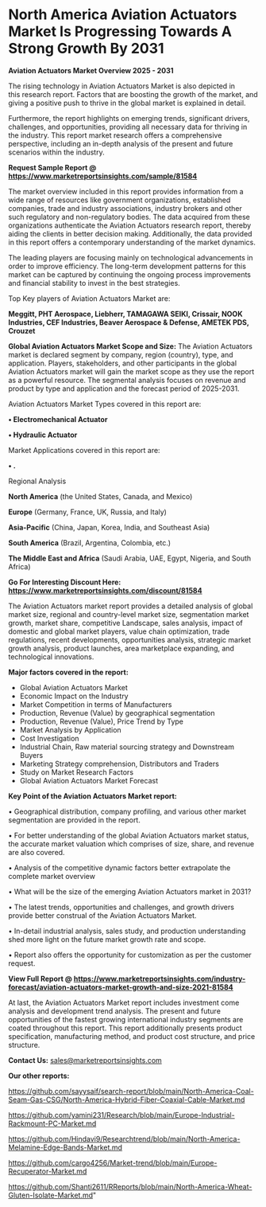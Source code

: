 # North America Aviation Actuators Market Is Progressing Towards A Strong Growth By 2031

<Strong> Aviation Actuators Market Overview 2025 - 2031</strong>

The rising technology in Aviation Actuators Market is also depicted in this research report. Factors that are boosting the growth of the market, and giving a positive push to thrive in the global market is explained in detail.

Furthermore, the report highlights on emerging trends, significant drivers, challenges, and opportunities, providing all necessary data for thriving in the industry. This report market research offers a comprehensive perspective, including an in-depth analysis of the present and future scenarios within the industry.

<strong>Request Sample Report @ <a href=https://www.marketreportsinsights.com/sample/81584>https://www.marketreportsinsights.com/sample/81584</a></strong>

The market overview included in this report provides information from a wide range of resources like government organizations, established companies, trade and industry associations, industry brokers and other such regulatory and non-regulatory bodies. The data acquired from these organizations authenticate the Aviation Actuators research report, thereby aiding the clients in better decision making. Additionally, the data provided in this report offers a contemporary understanding of the market dynamics.

The leading players are focusing mainly on technological advancements in order to improve efficiency. The long-term development patterns for this market can be captured by continuing the ongoing process improvements and financial stability to invest in the best strategies.

Top Key players of Aviation Actuators Market are:

<strong>Meggitt, PHT Aerospace, Liebherr, TAMAGAWA SEIKI, Crissair, NOOK Industries, CEF Industries, Beaver Aerospace & Defense, AMETEK PDS, Crouzet</strong>

<strong><b>Global Aviation Actuators Market Scope and Size:</b></strong>
The Aviation Actuators market is declared segment by company, region (country), type, and application. Players, stakeholders, and other participants in the global Aviation Actuators market will gain the market scope as they use the report as a powerful resource. The segmental analysis focuses on revenue and product by type and application and the forecast period of 2025-2031.

Aviation Actuators Market Types covered in this report are:

<strong>• Electromechanical Actuator

• Hydraulic Actuator</strong>

Market Applications covered in this report are:

<strong>• .</strong> 

Regional Analysis

<strong>North America</strong> (the United States, Canada, and Mexico)

<strong>Europe</strong> (Germany, France, UK, Russia, and Italy)

<strong>Asia-Pacific</strong> (China, Japan, Korea, India, and Southeast Asia)

<strong>South America</strong> (Brazil, Argentina, Colombia, etc.)

<strong>The Middle East and Africa</strong> (Saudi Arabia, UAE, Egypt, Nigeria, and South Africa)

<strong>Go For Interesting Discount Here: <a href=https://www.marketreportsinsights.com/discount/81584>https://www.marketreportsinsights.com/discount/81584</a></strong>

The Aviation Actuators market report provides a detailed analysis of global market size, regional and country-level market size, segmentation market growth, market share, competitive Landscape, sales analysis, impact of domestic and global market players, value chain optimization, trade regulations, recent developments, opportunities analysis, strategic market growth analysis, product launches, area marketplace expanding, and technological innovations.

<strong><b>Major factors covered in the report:</b></strong>
<ul>
  <li>Global Aviation Actuators Market </li>
  <li>Economic Impact on the Industry</li>
  <li>Market Competition in terms of Manufacturers</li>
  <li>Production, Revenue (Value) by geographical segmentation</li>
  <li>Production, Revenue (Value), Price Trend by Type</li>
  <li>Market Analysis by Application</li>
  <li>Cost Investigation</li>
  <li>Industrial Chain, Raw material sourcing strategy and Downstream Buyers</li>
  <li>Marketing Strategy comprehension, Distributors and Traders</li>
  <li>Study on Market Research Factors</li>
  <li>Global Aviation Actuators Market Forecast</li>
</ul>

<strong><b>Key Point of the Aviation Actuators Market report:</b></strong>

• Geographical distribution, company profiling, and various other market segmentation are provided in the report.

• For better understanding of the global Aviation Actuators market status, the accurate market valuation which comprises of size, share, and revenue are also covered.

• Analysis of the competitive dynamic factors better extrapolate the complete market overview

• What will be the size of the emerging Aviation Actuators market in 2031?

• The latest trends, opportunities and challenges, and growth drivers provide better construal of the Aviation Actuators Market.

• In-detail industrial analysis, sales study, and production understanding shed more light on the future market growth rate and scope.

• Report also offers the opportunity for customization as per the customer request.

<strong><b>View Full Report @ <a href=https://www.marketreportsinsights.com/industry-forecast/aviation-actuators-market-growth-and-size-2021-81584>https://www.marketreportsinsights.com/industry-forecast/aviation-actuators-market-growth-and-size-2021-81584</a></b></strong>


At last, the Aviation Actuators Market report includes investment come analysis and development trend analysis. The present and future opportunities of the fastest growing international industry segments are coated throughout this report. This report additionally presents product specification, manufacturing method, and product cost structure, and price structure.

<strong>Contact Us:</strong>
sales@marketreportsinsights.com

<strong>Our other reports:</strong>

<a href=https://github.com/sayysaif/search-report/blob/main/North-America-Coal-Seam-Gas-CSG/North-America-Hybrid-Fiber-Coaxial-Cable-Market.md>https://github.com/sayysaif/search-report/blob/main/North-America-Coal-Seam-Gas-CSG/North-America-Hybrid-Fiber-Coaxial-Cable-Market.md</a>

<a href=https://github.com/yamini231/Research/blob/main/Europe-Industrial-Rackmount-PC-Market.md>https://github.com/yamini231/Research/blob/main/Europe-Industrial-Rackmount-PC-Market.md</a>

<a href=https://github.com/Hindavi9/Researchtrend/blob/main/North-America-Melamine-Edge-Bands-Market.md>https://github.com/Hindavi9/Researchtrend/blob/main/North-America-Melamine-Edge-Bands-Market.md</a>

<a href=https://github.com/cargo4256/Market-trend/blob/main/Europe-Recuperator-Market.md>https://github.com/cargo4256/Market-trend/blob/main/Europe-Recuperator-Market.md</a>

<a href=https://github.com/Shanti2611/RReports/blob/main/North-America-Wheat-Gluten-Isolate-Market.md>https://github.com/Shanti2611/RReports/blob/main/North-America-Wheat-Gluten-Isolate-Market.md</a>"
